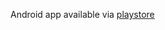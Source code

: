 Android app available via [playstore](https://play.google.com/store/apps/details?id=com.matejvasko.pornstat)